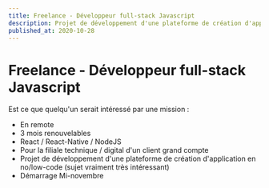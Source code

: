 ```yaml
---
title: Freelance - Développeur full-stack Javascript
description: Projet de développement d'une plateforme de création d'application en no/low-code
published_at: 2020-10-28
---
```


# Freelance - Développeur full-stack Javascript

Est ce que quelqu'un serait intéressé par une mission :

- En remote
- 3 mois renouvelables
- React / React-Native / NodeJS
- Pour la filiale technique / digital d'un client grand compte
- Projet de développement d'une plateforme de création d'application en no/low-code (sujet vraiment très intéressant)
- Démarrage Mi-novembre
